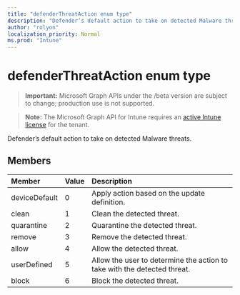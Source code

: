 ```yaml
---
title: "defenderThreatAction enum type"
description: "Defender’s default action to take on detected Malware threats."
author: "rolyon"
localization_priority: Normal
ms.prod: "Intune"
---
```


# defenderThreatAction enum type

> **Important:** Microsoft Graph APIs under the /beta version are subject to change; production use is not supported.

> **Note:** The Microsoft Graph API for Intune requires an [active Intune license](https://go.microsoft.com/fwlink/?linkid=839381) for the tenant.

Defender’s default action to take on detected Malware threats.

## Members
|Member|Value|Description|
|:---|:---|:---|
|deviceDefault|0|Apply action based on the update definition.|
|clean|1|Clean the detected threat.|
|quarantine|2|Quarantine the detected threat.|
|remove|3|Remove the detected threat.|
|allow|4|Allow the detected threat.|
|userDefined|5|Allow the user to determine the action to take with the detected threat.|
|block|6|Block the detected threat.|





